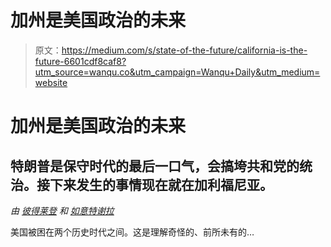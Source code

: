 # 加州是美国政治的未来

> 原文：<https://medium.com/s/state-of-the-future/california-is-the-future-6601cdf8caf8?utm_source=wanqu.co&utm_campaign=Wanqu+Daily&utm_medium=website>



# 加州是美国政治的未来

## 特朗普是保守时代的最后一口气，会搞垮共和党的统治。接下来发生的事情现在就在加利福尼亚。

*由* [*彼得莱登*](https://medium.com/u/e1dbb1b7847?source=post_page-----6601cdf8caf8--------------------------------) *和* [*如意特谢拉*](https://medium.com/u/5e7315d14509?source=post_page-----6601cdf8caf8--------------------------------)

美国被困在两个历史时代之间。这是理解奇怪的、前所未有的…

